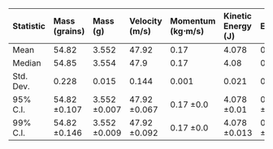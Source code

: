 | Statistic   | Mass (grains)   | Mass (g)     | Velocity (m/s)   | Momentum (kg⋅m/s)   | Kinetic Energy (J)   | Efficiency   |
|:------------|:----------------|:-------------|:-----------------|:--------------------|:---------------------|:-------------|
| Mean        | 54.82           | 3.552        | 47.92            | 0.17                | 4.078                | 0.649        |
| Median      | 54.85           | 3.554        | 47.9             | 0.17                | 4.08                 | 0.649        |
| Std. Dev.   | 0.228           | 0.015        | 0.144            | 0.001               | 0.021                | 0.003        |
| 95% C.I.    | 54.82 ±0.107    | 3.552 ±0.007 | 47.92 ±0.067     | 0.17 ±0.0           | 4.078 ±0.01          | 0.649 ±0.002 |
| 99% C.I.    | 54.82 ±0.146    | 3.552 ±0.009 | 47.92 ±0.092     | 0.17 ±0.0           | 4.078 ±0.013         | 0.649 ±0.002 |